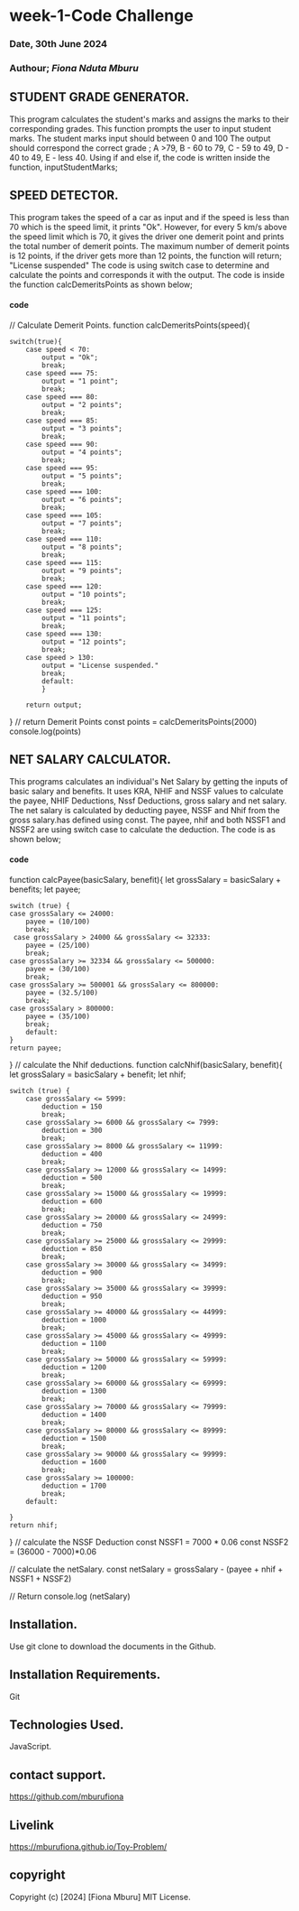 # week-1-Code Challenge

### Date, 30th June 2024

### Authour; *Fiona Nduta Mburu*

## STUDENT GRADE GENERATOR.
This program calculates the student's marks and assigns the marks to their corresponding grades.
This  function  prompts the user to input student marks.
The student marks input should between 0 and 100
The output should correspond the correct grade ;
                A >79,
                B - 60 to 79,
                C - 59 to 49,
                D - 40 to 49,
                E - less 40.
 Using if and else if, the code is written inside the function, inputStudentMarks;
  
 
## SPEED DETECTOR.
This program takes the speed of a car as input and if the speed is less than 70 which is the speed limit, it prints "Ok".
However, for every 5 km/s above the speed limit which is 70, it gives the driver one demerit point and prints the total number of demerit points.
The maximum number of demerit points is 12 points, if the driver gets more than 12 points, the function will return; "License suspended"
The code is using switch case to determine and calculate the points and corresponds it with the output.
    The code is inside the function calcDemeritsPoints as shown below;

#### code
// Calculate Demerit Points.
function calcDemeritsPoints(speed){


    switch(true){
        case speed < 70:
            output = "Ok";
            break;
        case speed === 75:
            output = "1 point";
            break;
        case speed === 80:
            output = "2 points";
            break;
        case speed === 85:
            output = "3 points";
            break;
        case speed === 90:
            output = "4 points";
            break;
        case speed === 95:
            output = "5 points";
            break;
        case speed === 100:
            output = "6 points";
            break;
        case speed === 105:
            output = "7 points";
            break;
        case speed === 110:
            output = "8 points";
            break;
        case speed === 115:
            output = "9 points";
            break;
        case speed === 120:
            output = "10 points";
            break;
        case speed === 125:
            output = "11 points";
            break;
        case speed === 130:
            output = "12 points";
            break;
        case speed > 130:
            output = "License suspended."
            break;
            default:
            }
        
        return output;
}
// return Demerit Points
const points = calcDemeritsPoints(2000)
console.log(points)


## NET SALARY CALCULATOR.
This programs calculates an individual's Net Salary by getting the inputs of basic salary and benefits.
It uses KRA, NHIF and NSSF values to calculate the payee, NHIF Deductions, Nssf Deductions, gross salary and net salary.
The net salary is calculated by deducting payee, NSSF and Nhif from the gross salary.has defined using const.
The payee, nhif and both NSSF1 and NSSF2 are using switch case to calculate the deduction.
The code is as shown below;

#### code
function calcPayee(basicSalary, benefit){
    let grossSalary = basicSalary + benefits;
    let payee;

    switch (true) {
    case grossSalary <= 24000:
        payee = (10/100)
        break;
     case grossSalary > 24000 && grossSalary <= 32333:
        payee = (25/100)
        break;
    case grossSalary >= 32334 && grossSalary <= 500000:
        payee = (30/100)
        break;
    case grossSalary >= 500001 && grossSalary <= 800000:
        payee = (32.5/100) 
        break;
    case grossSalary > 800000:
        payee = (35/100) 
        break;
        default:
    }
    return payee;
}
    // calculate the Nhif deductions.
function calcNhif(basicSalary, benefit){
    let grossSalary = basicSalary + benefit;
    let nhif;

    switch (true) {
        case grossSalary <= 5999:
            deduction = 150
            break;
        case grossSalary >= 6000 && grossSalary <= 7999:
            deduction = 300
            break;
        case grossSalary >= 8000 && grossSalary <= 11999:
            deduction = 400
            break;
        case grossSalary >= 12000 && grossSalary <= 14999:
            deduction = 500
            break;
        case grossSalary >= 15000 && grossSalary <= 19999:
            deduction = 600
            break;
        case grossSalary >= 20000 && grossSalary <= 24999:
            deduction = 750
            break;
        case grossSalary >= 25000 && grossSalary <= 29999:
            deduction = 850
            break;
        case grossSalary >= 30000 && grossSalary <= 34999:
            deduction = 900
            break;
        case grossSalary >= 35000 && grossSalary <= 39999:
            deduction = 950
            break;
        case grossSalary >= 40000 && grossSalary <= 44999:
            deduction = 1000
            break;
        case grossSalary >= 45000 && grossSalary <= 49999:
            deduction = 1100
            break;
        case grossSalary >= 50000 && grossSalary <= 59999:
            deduction = 1200
            break;
        case grossSalary >= 60000 && grossSalary <= 69999:
            deduction = 1300
            break;
        case grossSalary >= 70000 && grossSalary <= 79999:
            deduction = 1400
            break;
        case grossSalary >= 80000 && grossSalary <= 89999:
            deduction = 1500
            break;
        case grossSalary >= 90000 && grossSalary <= 99999:
            deduction = 1600
            break;
        case grossSalary >= 100000:
            deduction = 1700
            break;
        default:

    }
    return nhif;
}
// calculate the NSSF Deduction
const NSSF1 = 7000 * 0.06
const NSSF2 = (36000 - 7000)*0.06  

// calculate the netSalary.
const netSalary = grossSalary - (payee + nhif + NSSF1 + NSSF2)


// Return 
    console.log (netSalary)
 
## Installation.
Use git clone to download the documents in the Github.

## Installation Requirements.
Git

## Technologies Used.
JavaScript.

## contact support.
 https://github.com/mburufiona

## Livelink
 https://mburufiona.github.io/Toy-Problem/

## copyright 
Copyright (c) [2024] [Fiona Mburu]
MIT License.


